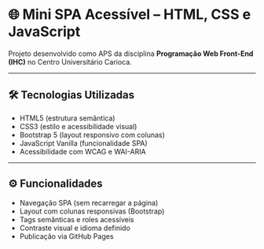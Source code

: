 # 🌐 Mini SPA Acessível – HTML, CSS e JavaScript

Projeto desenvolvido como APS da disciplina **Programação Web Front-End (IHC)** no Centro Universitário Carioca.

---

## 🛠️ Tecnologias Utilizadas

- HTML5 (estrutura semântica)
- CSS3 (estilo e acessibilidade visual)
- Bootstrap 5 (layout responsivo com colunas)
- JavaScript Vanilla (funcionalidade SPA)
- Acessibilidade com WCAG e WAI-ARIA

---

## ⚙️ Funcionalidades

- Navegação SPA (sem recarregar a página)
- Layout com colunas responsivas (Bootstrap)
- Tags semânticas e roles acessíveis
- Contraste visual e idioma definido
- Publicação via GitHub Pages
